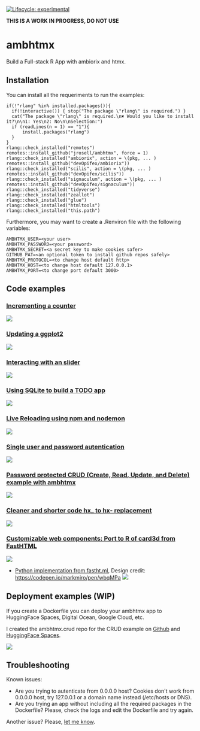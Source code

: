 <!-- badges: start -->

[![Lifecycle:
experimental](https://img.shields.io/badge/lifecycle-experimental-orange.svg)](https://www.tidyverse.org/lifecycle/#experimental)

<!-- badges: end -->

**THIS IS A WORK IN PROGRESS, DO NOT USE**

# ambhtmx

Build a Full-stack R App with ambiorix and htmx.

## Installation

You can install all the requeriments to run the examples:

```
if(!"rlang" %in% installed.packages()){
  if(!interactive()) { stop("The package \"rlang\" is required.") }
  cat("The package \"rlang\" is required.\n✖ Would you like to install it?\n\n1: Yes\n2: No\n\nSelection:")  
  if (readLines(n = 1) == "1"){
      install.packages("rlang")
  }  
}
rlang::check_installed("remotes")
remotes::install_github("jrosell/ambhtmx", force = 1)
rlang::check_installed("ambiorix", action = \(pkg, ... ) remotes::install_github("devOpifex/ambiorix"))
rlang::check_installed("scilis", action = \(pkg, ... ) remotes::install_github("devOpifex/scilis"))
rlang::check_installed("signaculum", action = \(pkg, ... ) remotes::install_github("devOpifex/signaculum"))
rlang::check_installed("tidyverse")
rlang::check_installed("zeallot")
rlang::check_installed("glue")
rlang::check_installed("htmltools")
rlang::check_installed("this.path")
```

Furthermore, you may want to create a .Renviron file with the following variables:

```
AMBHTMX_USER=<your user>
AMBHTMX_PASSWORD=<your password>
AMBHTMX_SECRET=<a secret key to make cookies safer>
GITHUB_PAT=<an optional token to install github repos safely>
AMBHTMX_PROTOCOL=<to change host default http>
AMBHTMX_HOST=<to change host default 127.0.0.1>
AMBHTMX_PORT=<to change port default 3000>
````

## Code examples

### [Incrementing a counter](https://github.com/jrosell/ambhtmx/blob/main/inst/examples/01-counter.R)
[![](https://raw.githubusercontent.com/jrosell/ambhtmx/main/inst/examples/01.png)](https://github.com/jrosell/ambhtmx/blob/main/inst/examples/01-counter.R)

### [Updating a ggplot2](https://github.com/jrosell/ambhtmx/blob/main/inst/examples/02-ggplot2.R)
[![](https://raw.githubusercontent.com/jrosell/ambhtmx/main/inst/examples/02.png)](https://github.com/jrosell/ambhtmx/blob/main/inst/examples/02-ggplot2.R)

### [Interacting with an slider](https://github.com/jrosell/ambhtmx/blob/main/inst/examples/03-slider.R)
[![](https://raw.githubusercontent.com/jrosell/ambhtmx/main/inst/examples/03.png)](https://github.com/jrosell/ambhtmx/blob/main/inst/examples/03-slider.R)

### [Using SQLite to build a TODO app](https://github.com/jrosell/ambhtmx/blob/main/inst/examples/04-todo.R)
[![](https://raw.githubusercontent.com/jrosell/ambhtmx/main/inst/examples/04.png)](https://github.com/jrosell/ambhtmx/blob/main/inst/examples/04-todo.R)

### [Live Reloading using npm and nodemon](https://github.com/jrosell/ambhtmx/blob/main/inst/examples/05-live.R)
[![](https://raw.githubusercontent.com/jrosell/ambhtmx/main/inst/examples/05.png)](https://github.com/jrosell/ambhtmx/blob/main/inst/examples/05-live.R)

### [Single user and password autentication](https://github.com/jrosell/ambhtmx/blob/main/inst/examples/06-basic-auth.R)
[![](https://raw.githubusercontent.com/jrosell/ambhtmx/main/inst/examples/06.png)](https://github.com/jrosell/ambhtmx/blob/main/inst/examples/06-basic-auth.R)


### [Password protected CRUD (Create, Read, Update, and Delete) example with ambhtmx](https://github.com/jrosell/ambhtmx/blob/main/inst/examples/07-crud.R)
[![](https://raw.githubusercontent.com/jrosell/ambhtmx/main/inst/examples/07.png)](https://github.com/jrosell/ambhtmx/blob/main/inst/examples/07-crud.R)


### [Cleaner and shorter code hx_ to hx- replacement](https://github.com/jrosell/ambhtmx/blob/main/inst/examples/08-hx_attributes.R)
[![](https://raw.githubusercontent.com/jrosell/ambhtmx/main/inst/examples/08.png)](https://github.com/jrosell/ambhtmx/blob/main/inst/examples/08-hx_attributes.R)


### [Customizable web components: Port to R of card3d from FastHTML](https://github.com/jrosell/ambhtmx/blob/main/inst/examples/09-card3d.R)
[![](https://raw.githubusercontent.com/jrosell/ambhtmx/main/inst/examples/09.png)](https://github.com/jrosell/ambhtmx/blob/main/inst/examples/09-card3d.R)
* [Python implementation from fastht.ml](https://github.com/jrosell/ambhtmx/blob/main/inst/examples/09-card3d.py), Design credit: https://codepen.io/markmiro/pen/wbqMPa
[![](https://raw.githubusercontent.com/jrosell/ambhtmx/main/inst/examples/09py.png)](https://github.com/jrosell/ambhtmx/blob/main/inst/examples/09-card3d.py)


## Deployment examples (WIP)

If you create a Dockerfile you can deploy your ambhtmx app to HuggingFace Spaces, Digital Ocean, Google Cloud, etc.

I created the ambhtmx.crud repo for the CRUD example on [Github](https://github.com/jrosell/ambhtmx.crud) and [HuggingFace Spaces](https://huggingface.co/spaces/jrosell/ambhtmx.crud).

![](https://raw.githubusercontent.com/jrosell/ambhtmx/main/inst/examples/huggingface-spaces-Dockerfile.png)


## Troubleshooting

Known issues:

* Are you trying to autenticate from 0.0.0.0 host? Cookies don't work from 0.0.0.0 host, try 127.0.0.1 or a domain name instead (/etc/hosts or DNS).
* Are you trying an app without including all the required packages in the Dockerfile? Please, check the logs and edit the Dockerfile and try again.

Another issue? Please, [let me know](https://github.com/jrosell/ambhtmx/issues).
